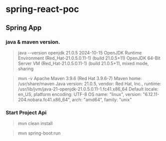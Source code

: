 # spring-react-poc

## Spring App

### java & maven version.
> java --version
openjdk 21.0.5 2024-10-15
OpenJDK Runtime Environment (Red_Hat-21.0.5.0.11-1) (build 21.0.5+11)
OpenJDK 64-Bit Server VM (Red_Hat-21.0.5.0.11-1) (build 21.0.5+11, mixed mode, sharing

> mvn -v
Apache Maven 3.9.6 (Red Hat 3.9.6-7)
Maven home: /usr/share/maven
Java version: 21.0.5, vendor: Red Hat, Inc., runtime: /usr/lib/jvm/java-21-openjdk-21.0.5.0.11-1.fc41.x86_64
Default locale: en_US, platform encoding: UTF-8
OS name: "linux", version: "6.12.11-204.nobara.fc41.x86_64", arch: "amd64", family: "unix"

### Start Project Api

> mvn clean install

> mvn spring-boot:run
